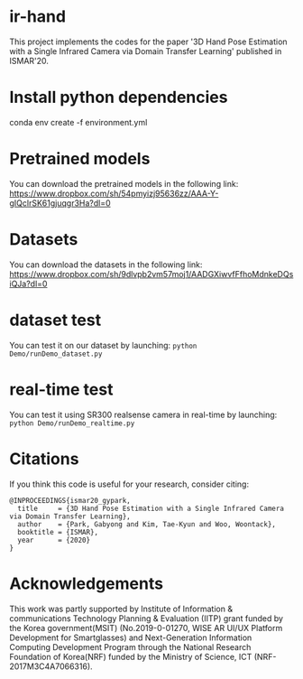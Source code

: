 # ir-hand
This project implements the codes for the paper '3D Hand Pose Estimation with a Single Infrared Camera via Domain Transfer Learning' published in ISMAR'20.

# Install python dependencies
conda env create -f environment.yml

# Pretrained models
You can download the pretrained models in the following link:
https://www.dropbox.com/sh/54pmyizj95636zz/AAA-Y-gIQclrSK61gjuqgr3Ha?dl=0

# Datasets
You can download the datasets in the following link:
https://www.dropbox.com/sh/9dlvpb2vm57moj1/AADGXiwvfFfhoMdnkeDQsiQJa?dl=0

# dataset test
You can test it on our dataset by launching:
`python Demo/runDemo_dataset.py`

# real-time test
You can test it using SR300 realsense camera in real-time by launching:
`python Demo/runDemo_realtime.py`

# Citations
If you think this code is useful for your research, consider citing:
```
@INPROCEEDINGS{ismar20_gypark,
  title     = {3D Hand Pose Estimation with a Single Infrared Camera via Domain Transfer Learning},
  author    = {Park, Gabyong and Kim, Tae-Kyun and Woo, Woontack},
  booktitle = {ISMAR},
  year      = {2020}
}
```
# Acknowledgements
This work was partly supported by Institute of Information & communications Technology Planning & Evaluation (IITP) grant funded by the Korea government(MSIT) (No.2019-0-01270, WISE AR UI/UX Platform Development for Smartglasses) and Next-Generation Information Computing Development Program through the National Research Foundation of Korea(NRF) funded by the Ministry of Science, ICT (NRF-2017M3C4A7066316).

